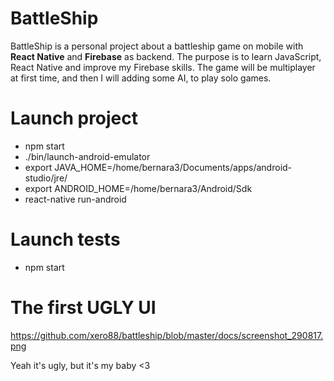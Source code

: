 # BattleShip

BattleShip is a personal project about a battleship game on mobile with **React Native** and **Firebase** as backend.
The purpose is to learn JavaScript, React Native and improve my Firebase skills.
The game will be multiplayer at first time, and then I will adding some AI, to play solo games.

# Launch project

- npm start
- ./bin/launch-android-emulator
- export JAVA_HOME=/home/bernara3/Documents/apps/android-studio/jre/
- export ANDROID_HOME=/home/bernara3/Android/Sdk
- react-native run-android

# Launch tests

- npm start

# The first UGLY UI

https://github.com/xero88/battleship/blob/master/docs/screenshot_290817.png

Yeah it's ugly, but it's my baby <3
